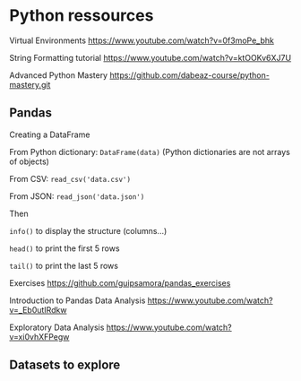 # Python ressources

Virtual Environments https://www.youtube.com/watch?v=0f3moPe_bhk

String Formatting tutorial https://www.youtube.com/watch?v=ktOOKv6XJ7U

Advanced Python Mastery https://github.com/dabeaz-course/python-mastery.git



## Pandas

Creating a DataFrame

From Python dictionary: ```DataFrame(data)``` (Python dictionaries are not arrays of objects)

From CSV: ```read_csv('data.csv')```

From JSON: ```read_json('data.json')```

Then

```info()``` to display the structure (columns...)

```head()``` to print the first 5 rows

```tail()``` to print the last 5 rows


Exercises https://github.com/guipsamora/pandas_exercises

Introduction to Pandas Data Analysis https://www.youtube.com/watch?v=_Eb0utIRdkw

Exploratory Data Analysis https://www.youtube.com/watch?v=xi0vhXFPegw


## Datasets to explore


